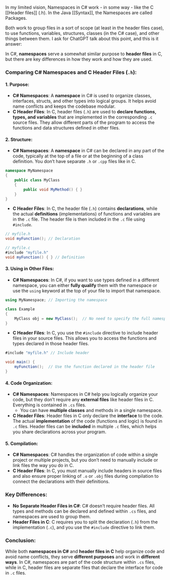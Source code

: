 In my limited vision, Namespaces in C# work - in some way - like the C [[Header files]] (.h). In the Java [[Syntax]], the Namespaces are called Packages.

Both work to group files in a sort of scope (at least in the header files case), to use functions, variables, structures, classes (in the C# case), and other things between them. I ask for ChatGPT talk about this point, and this is it answer:

In C#, **namespaces** serve a somewhat similar purpose to **header files** in C, but there are key differences in how they work and how they are used.

### Comparing C# **Namespaces** and C **Header Files** (`.h`):

#### 1. **Purpose**:

- **C# Namespaces**: A **namespace** in C# is used to organize classes, interfaces, structs, and other types into logical groups. It helps avoid name conflicts and keeps the codebase modular.
- **C Header Files**: In C, header files (`.h`) are used to **declare functions, types, and variables** that are implemented in the corresponding `.c` source files. They allow different parts of the program to access the functions and data structures defined in other files.

#### 2. **Structure**:

- **C# Namespaces**: A **namespace** in C# can be declared in any part of the code, typically at the top of a file or at the beginning of a class definition. You don’t have separate `.h` or `.cpp` files like in C.
```c#
namespace MyNamespace
{
    public class MyClass
    {
        public void MyMethod() { }
    }
}
```

- **C Header Files**: In C, the header file (`.h`) contains **declarations**, while the actual **definitions** (implementations) of functions and variables are in the `.c` file. The header file is then included in the `.c` file using `#include`.
```c#
// myfile.h
void myFunction(); // Declaration

// myfile.c
#include "myfile.h"
void myFunction() { } // Definition
```
#### 3. **Using in Other Files**:

- **C# Namespaces**: In C#, if you want to use types defined in a different namespace, you can either **fully qualify** them with the namespace or use the `using` keyword at the top of your file to import that namespace.
```c#
using MyNamespace; // Importing the namespace

class Example
{
    MyClass obj = new MyClass();  // No need to specify the full namespace
}
```
- **C Header Files**: In C, you use the `#include` directive to include header files in your source files. This allows you to access the functions and types declared in those header files.
```c#
#include "myfile.h" // Include header

void main() {
    myFunction();  // Use the function declared in the header file
}
```

#### 4. **Code Organization**:

- **C# Namespaces**: Namespaces in C# help you logically organize your code, but they don’t require any **external files** like header files in C. Everything is contained in `.cs` files.
    - You can have **multiple classes** and methods in a single namespace.
- **C Header Files**: Header files in C only declare the **interface** to the code. The actual **implementation** of the code (functions and logic) is found in `.c` files. Header files can be **included** in multiple `.c` files, which helps you share declarations across your program.

#### 5. **Compilation**:

- **C# Namespaces**: C# handles the organization of code within a single project or multiple projects, but you don’t need to manually include or link files the way you do in C.
- **C Header Files**: In C, you must manually include headers in source files and also ensure proper linking of `.o` or `.obj` files during compilation to connect the declarations with their definitions.

### Key Differences:

- **No Separate Header Files in C#**: C# doesn’t require header files. All types and methods can be declared and defined within `.cs` files, and namespaces are used to group them.
- **Header Files in C**: C requires you to split the declaration (`.h`) from the implementation (`.c`), and you use the `#include` directive to link them.

### Conclusion:

While both **namespaces in C#** and **header files in C** help organize code and avoid name conflicts, they serve **different purposes** and work in **different ways**. In C#, namespaces are part of the code structure within `.cs` files, while in C, header files are separate files that declare the interface for code in `.c` files.